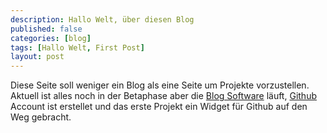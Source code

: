 ```yaml
---
description: Hallo Welt, über diesen Blog
published: false
categories: [blog]
tags: [Hallo Welt, First Post]
layout: post
---
```


Diese Seite soll weniger ein Blog als eine Seite um Projekte vorzustellen.
Aktuell ist alles noch in der Betaphase aber die [Blog Software](https://github.com/mojombo/jekyll) läuft, [Github](https://github.com/l33tsource) Account ist erstellet und das erste Projekt ein Widget für Github auf den Weg gebracht.